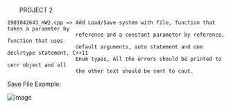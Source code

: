 &emsp;&emsp;PROJECT 2

    1901042643_HW2.cpp => Add Load/Save system with file, function that takes a parameter by
                          reference and a constant parameter by reference, function that uses
                          default arguments, auto statement and one declrtype statement, C++11
                          Enum types, All the errors should be printed to cerr object and all
                          the other text should be sent to cout.
                      
Save File Example:

![image](https://user-images.githubusercontent.com/76924597/154776097-b18f4840-08ac-4519-ba2f-136fe4002d80.png)

